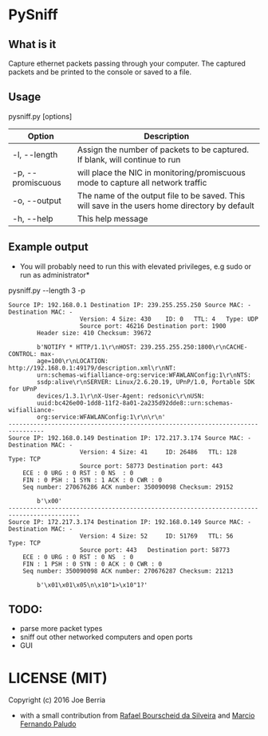 # PySniff
## What is it
Capture ethernet packets passing through your computer. The captured packets and be printed to the console or saved to a file.

## Usage
pysniff.py [options]

|Option|Description|
|------|-----------|
|-l, --length|Assign the number of packets to be captured. If blank, will continue to run|
|-p, --promiscuous|will place the NIC in monitoring/promiscuous mode to capture all network traffic|
|-o, --output|The name of the output file to be saved. This will save in the users home directory by default|
|-h, --help|This help message|

## Example output
* You will probably need to run this with elevated privileges, e.g sudo or run as administrator*

pysniff.py --length 3 -p
```
Source IP: 192.168.0.1 Destination IP: 239.255.255.250 Source MAC: - Destination MAC: -
                 	Version: 4 Size: 430 	ID: 0 	TTL: 4   Type: UDP
                 	Source port: 46216 Destination port: 1900
		Header size: 410 Checksum: 39672

		b'NOTIFY * HTTP/1.1\r\nHOST: 239.255.255.250:1800\r\nCACHE-CONTROL: max-
		age=100\r\nLOCATION: http://192.168.0.1:49179/description.xml\r\nNT:
		urn:schemas-wifialliance-org:service:WFAWLANConfig:1\r\nNTS:
		ssdp:alive\r\nSERVER: Linux/2.6.20.19, UPnP/1.0, Portable SDK for UPnP
		devices/1.3.1\r\nX-User-Agent: redsonic\r\nUSN:
		uuid:bc426e00-1dd8-11f2-8a01-2a235d92dde8::urn:schemas-wifialliance-
		org:service:WFAWLANConfig:1\r\n\r\n'
--------------------------------------------------------------------------------
Source IP: 192.168.0.149 Destination IP: 172.217.3.174 Source MAC: - Destination MAC: -
                 	Version: 4 Size: 41 	ID: 26486 	TTL: 128   Type: TCP
                 	Source port: 58773 Destination port: 443  
 	ECE : 0	URG : 0	RST : 0	NS  : 0
	FIN : 0	PSH : 1	SYN : 1	ACK : 0	CWR : 0
	Seq number: 270676286 ACK number: 350090098 Checksum: 29152

		b'\x00'
------------------------------------------------------------------------------------------
Source IP: 172.217.3.174 Destination IP: 192.168.0.149 Source MAC: - Destination MAC: -
                 	Version: 4 Size: 52 	ID: 51769 	TTL: 56   Type: TCP
                 	Source port: 443   Destination port: 58773
 	ECE : 0	URG : 0	RST : 0	NS  : 0
	FIN : 1	PSH : 0	SYN : 0	ACK : 0	CWR : 0
	Seq number: 350090098 ACK number: 270676287 Checksum: 21213

		b'\x01\x01\x05\n\x10"1>\x10"1?'
```

## TODO:
* parse more packet types
* sniff out other networked computers and open ports
* GUI

# LICENSE (MIT)
Copyright (c) 2016 Joe Berria
- with a small contribution from [Rafael Bourscheid da Silveira](https://github.com/bsrafael) and [Marcio Fernando Paludo](https://github.com/MarcioFPaludo)

